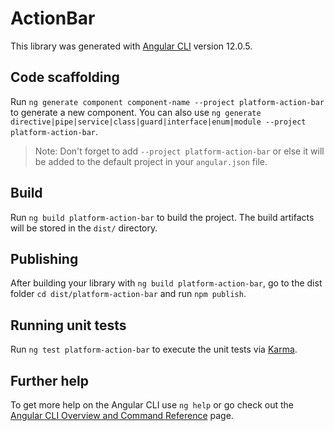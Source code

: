 # ActionBar

This library was generated with [Angular CLI](https://github.com/angular/angular-cli) version 12.0.5.

## Code scaffolding

Run `ng generate component component-name --project platform-action-bar` to generate a new component. You can also use `ng generate directive|pipe|service|class|guard|interface|enum|module --project platform-action-bar`.
> Note: Don't forget to add `--project platform-action-bar` or else it will be added to the default project in your `angular.json` file. 

## Build

Run `ng build platform-action-bar` to build the project. The build artifacts will be stored in the `dist/` directory.

## Publishing

After building your library with `ng build platform-action-bar`, go to the dist folder `cd dist/platform-action-bar` and run `npm publish`.

## Running unit tests

Run `ng test platform-action-bar` to execute the unit tests via [Karma](https://karma-runner.github.io).

## Further help

To get more help on the Angular CLI use `ng help` or go check out the [Angular CLI Overview and Command Reference](https://angular.io/cli) page.

